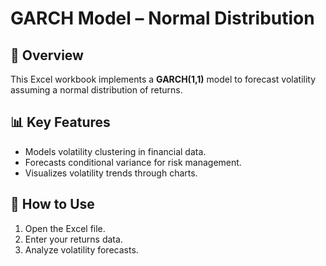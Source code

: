 # GARCH Model – Normal Distribution

## 📌 Overview
This Excel workbook implements a **GARCH(1,1)** model to forecast volatility assuming a normal distribution of returns.

## 📊 Key Features
- Models volatility clustering in financial data.
- Forecasts conditional variance for risk management.
- Visualizes volatility trends through charts.

## 🚀 How to Use
1. Open the Excel file.
2. Enter your returns data.
3. Analyze volatility forecasts.
